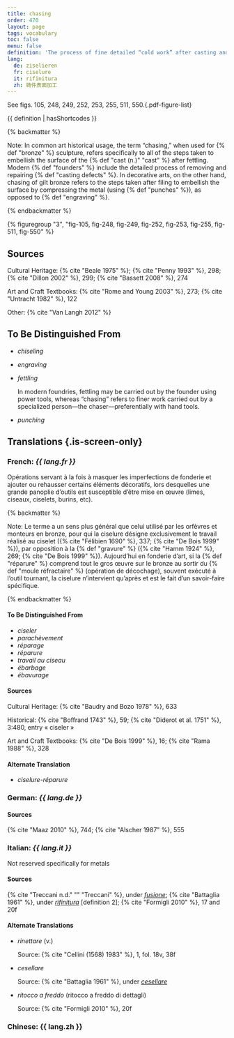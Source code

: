 ```yaml
---
title: chasing
order: 470
layout: page
tags: vocabulary
toc: false
menu: false
definition: 'The process of fine detailed “cold work” after casting and {% def "fettling" %} that serves to correct or enhance the {% def "cast (n.)" "cast" %} surface by removing and/or compressing metal using hand tools by punching, {% def "engraving" %}, and/or {% def "chiseling" %}, and in modern times also with power and pneumatic tools.'
lang:
  de: ziselieren
  fr: ciselure
  it: rifinitura
  zh: 铸件表面加工
---
```


See figs. 105, 248, 249, 252, 253, 255, 511, 550.{.pdf-figure-list}

{{ definition | hasShortcodes }}

{% backmatter %}

Note: In common art historical usage, the term “chasing,” when used for {% def "bronze" %} sculpture, refers specifically to all of the steps taken to embellish the surface of the {% def "cast (n.)" "cast" %} after fettling. Modern {% def "founders" %} include the detailed process of removing and repairing {% def "casting defects" %}. In decorative arts, on the other hand, chasing of gilt bronze refers to the steps taken after filing to embellish the surface by compressing the metal (using {% def "punches" %}), as opposed to {% def "engraving" %}.

{% endbackmatter %}

{% figuregroup "3", "fig-105, fig-248, fig-249, fig-252, fig-253, fig-255, fig-511, fig-550" %}

## Sources

Cultural Heritage: {% cite "Beale 1975" %}; {% cite "Penny 1993" %}, 298; {% cite "Dillon 2002" %}, 299; {% cite "Bassett 2008" %}, 274

Art and Craft Textbooks: {% cite "Rome and Young 2003" %}, 273; {% cite "Untracht 1982" %}, 122

Other: {% cite "Van Langh 2012" %}

## To Be Distinguished From

- *chiseling*

- *engraving*

- *fettling*

    In modern foundries, fettling may be carried out by the founder using power tools, whereas “chasing” refers to finer work carried out by a specialized person—the chaser—preferentially with hand tools.

- *punching*

## Translations {.is-screen-only}

<div class="accordion">

### **French**: *{{ lang.fr }}*

Opérations servant à la fois à masquer les imperfections de fonderie et ajouter ou rehausser certains éléments décoratifs, lors desquelles une grande panoplie d’outils est susceptible d’être mise en œuvre (limes, ciseaux, ciselets, burins, etc).

{% backmatter %}

Note: Le terme a un sens plus général que celui utilisé par les orfèvres et monteurs en bronze, pour qui la ciselure désigne exclusivement le travail réalisé au ciselet ({% cite "Félibien 1690" %}, 337; {% cite "De Bois 1999" %}), par opposition à la {% def "gravure" %} ({% cite "Hamm 1924" %}, 269; {% cite "De Bois 1999" %}). Aujourd’hui en fonderie d’art, si la {% def "réparure" %} comprend tout le gros œuvre sur le bronze au sortir du {% def "moule réfractaire" %} (opération de décochage), souvent exécuté à l’outil tournant, la ciselure n’intervient qu’après et est le fait d’un savoir-faire spécifique.

{% endbackmatter %}

#### To Be Distinguished From

- *ciseler*
- *parachèvement*
- *réparage*
- *réparure*
- *travail au ciseau*
- *ébarbage*
- *ébavurage*

#### Sources

Cultural Heritage: {% cite "Baudry and Bozo 1978" %}, 633

Historical: {% cite "Boffrand 1743" %}, 59; {% cite "Diderot et al. 1751" %}, 3:480, entry « ciseler »

Art and Craft Textbooks: {% cite "De Bois 1999" %}, 16; {% cite "Rama 1988" %}, 328

#### Alternate Translation

- *ciselure-réparure*

### **German**: *{{ lang.de }}*

#### Sources

{% cite "Maaz 2010" %}, 744; {% cite "Alscher 1987" %}, 555

### **Italian**: *{{ lang.it }}*

Not reserved specifically for metals

#### Sources

{% cite "Treccani n.d." "" "Treccani" %}, under [*fusione*](https://www.treccani.it/enciclopedia/fusione_%28Enciclopedia-Italiana%29/); {% cite "Battaglia 1961" %}, under [*rifinitura*](http://www.gdli.it/pdf_viewer/Scripts/pdf.js/web/viewer.asp?file=/PDF/GDLI16/GDLI_16_ocr_264.pdf&parola=rifinitura) [definition 2]; {% cite "Formigli 2010" %}, 17 and 20f

#### Alternate Translations

- *rinettare* (v.)

    Source: {% cite "Cellini (1568) 1983" %}, 1, fol. 18v, 38f

- *cesellare*

    Source: {% cite "Battaglia 1961" %}, under [*cesellare*](http://www.gdli.it/pdf_viewer/Scripts/pdf.js/web/viewer.asp?file=/PDF/GDLI03/GDLI_03_ocr_19.pdf&parola=cesellare)

- *ritocco a freddo* (ritocco a freddo di dettagli)

    Source: {% cite "Formigli 2010" %}, 20f

### **Chinese**: {{ lang.zh }}

</div>
